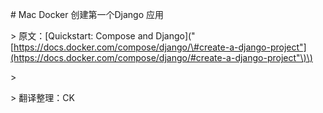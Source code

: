 \# Mac Docker 创建第一个Django 应用

&gt; 原文：\[Quickstart: Compose and Django\]\("[https://docs.docker.com/compose/django/\#create-a-django-project"](https://docs.docker.com/compose/django/#create-a-django-project"\)\)

&gt;

&gt; 翻译整理：CK

